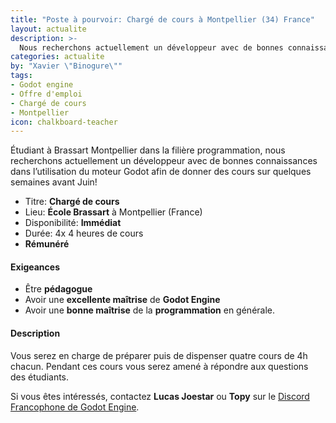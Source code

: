 ```yaml
---
title: "Poste à pourvoir: Chargé de cours à Montpellier (34) France"
layout: actualite
description: >-
  Nous recherchons actuellement un développeur avec de bonnes connaissances dans l’utilisation du moteur Godot afin de donner 4 cours sur quelques semaines avant Juin 2020!  
categories: actualite
by: "Xavier \"Binogure\""
tags:
- Godot engine
- Offre d'emploi
- Chargé de cours
- Montpellier
icon: chalkboard-teacher
---
```


Étudiant à Brassart Montpellier dans la filière programmation, nous recherchons actuellement un développeur avec de bonnes connaissances dans l’utilisation du moteur Godot afin de donner des cours sur quelques semaines avant Juin!

- Titre: **Chargé de cours**
- Lieu: **École Brassart** à Montpellier (France)
- Disponibilité: **Immédiat**
- Durée: 4x 4 heures de cours
- **Rémunéré**

#### Exigeances
- Être **pédagogue**
- Avoir une **excellente maîtrise** de **Godot Engine**
- Avoir une **bonne maîtrise** de la **programmation** en générale.

#### Description

Vous serez en charge de préparer puis de dispenser quatre cours de 4h chacun. Pendant ces cours vous serez amené à répondre aux questions des étudiants.

Si vous êtes intéressés, contactez **Lucas Joestar** ou **Topy** sur le [Discord Francophone de Godot Engine](https://discordapp.com/invite/NQVd34V).
